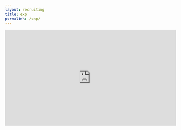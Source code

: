 ```yaml
---
layout: recruiting
title: exp
permalink: /exp/
---
```


<iframe width="560" height="315" src="https://www.youtube.com/embed/9QtPf4GVxYo" title="YouTube video player" frameborder="0" allow="accelerometer; autoplay; clipboard-write; encrypted-media; gyroscope; picture-in-picture" allowfullscreen></iframe>